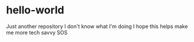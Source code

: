 # hello-world
Just another repository
I don't know what I'm doing
I hope this helps make me more tech savvy
SOS
